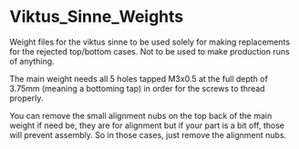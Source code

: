 # Viktus_Sinne_Weights
Weight files for the viktus sinne to be used solely for making replacements for the rejected top/bottom cases. Not to be used to make production runs of anything.

The main weight needs all 5 holes tapped M3x0.5 at the full depth of 3.75mm (meaning a bottoming tap) in order for the screws to thread properly.

You can remove the small alignment nubs on the top back of the main weight if need be, they are for alignment but if your part is a bit off, those will prevent assembly. So in those cases, just remove the alignment nubs.
